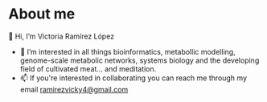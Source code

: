 # About me

👋 Hi, I’m Victoria Ramírez López
- 👀 I’m interested in all things bioinformatics, metabollic modelling, genome-scale metabolic networks, systems biology and the developing field of cultivated meat... and meditation.
- 📫 If you're interested in collaborating you can reach me through my email ramirezvicky4@gmail.com 

<!---
victoriarl/victoriarl is a ✨ special ✨ repository because its `README.md` (this file) appears on your GitHub profile.
You can click the Preview link to take a look at your changes.
--->

